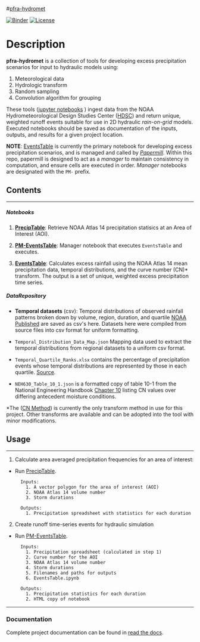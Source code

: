 #[pfra-hydromet](https://dewberry.github.io/pfra-hydromet/)

[![Binder](https://mybinder.org/badge_logo.svg)](https://mybinder.org/v2/gh/Dewberry/pfra-hydromet/master)
[![License](https://img.shields.io/badge/License-Apache%202.0-blue.svg)](https://opensource.org/licenses/Apache-2.0)

# Description

__pfra-hydromet__ is a collection of tools for developing excess precipitation scenarios
for input to hydraulic models using:
  1. Meteorological data
  2. Hydrologic transform
  3. Random sampling
  4. Convolution algorithm for  grouping

These tools ([jupyter notebooks](https://jupyter.org/) ) ingest data from the NOAA Hydrometeorological Design Studies Center ([HDSC](https://www.nws.noaa.gov/oh/hdsc/index.html)) and return unique, weighted runoff events suitable for use in 2D hydraulic *rain-on-grid* models. Executed notebooks should
be saved as documentation of the inputs, outputs, and results for a given project location.

__NOTE__: [EventsTable](EventsTable.ipynb) is currently the primary notebook for developing
excess precipitation scenarios, and is managed and called by [*Papermill*](https://pypi.org/project/papermill/).
Within this repo, papermill is designed to act as a *manager* to maintain consistency in computation,
and ensure cells are executed in order. *Manager* notebooks are designated with the `PM-` prefix.


## Contents

---

##### Notebooks

1. [__PrecipTable__](PrecipTable.ipynb): Retrieve NOAA Atlas 14 precipitation statisics
at an Area of Interest (AOI).

2. [__PM-EventsTable__](PM-EventsTable.ipynb): Manager notebook that executes `EventsTable` and executes.

3. [__EventsTable__](EventsTable.ipynb): Calculates excess rainfall using the NOAA Atlas 14 mean precipitation data, temporal distributions, and the curve number (CN)* transform. The output is a set of unique, weighted
excess precipitation time series.

##### DataRepository

 - __Temporal datasets__ (csv): Temporal distributions of observed rainfall patterns broken down by volume, region, duration, and quartile [NOAA Published](https://hdsc.nws.noaa.gov/hdsc/pfds/pfds_temporal.html) are saved as csv's here. Datasets here were compiled from source files into csv format for uniform formatting.

- `Temporal_Distribution_Data_Map.json` Mapping data used to extract the temporal distributions from
regional datasets to a uniform csv format.

- `Temporal_Quartile_Ranks.xlsx` contains the percentage of precipitation events whose temporal distributions are represented by those in each quartile. [Source](https://www.nws.noaa.gov/oh/hdsc/currentpf.html).

- `NEH630_Table_10_1.json` is a formatted copy of table 10-1 from the National Engineering
Handbook [Chapter 10](https://www.wcc.nrcs.usda.gov/ftpref/wntsc/H&H/NEHhydrology/ch10.pdf.) listing
CN values over differing antecedent moisture conditions.

*The ([CN Method](https://www.nrcs.usda.gov/Internet/FSE_DOCUMENTS/stelprdb1044171.pdf))
is currently the only transform method in use for this project. Other transforms are available
and can be adopted into the tool with minor modifications.


## Usage

---

1. Calculate area averaged precipitation frequencies for an area of interest:

  - Run [PrecipTable](PrecipTable.ipynb).

    ```
      Inputs:
        1. A vector polygon for the area of interest (AOI)
        2. NOAA Atlas 14 volume number
        3. Storm durations

      Outputs:
        1. Precipitation spreadsheet with statistics for each duration

    ```
2. Create runoff time-series events for hydraulic simulation

  - Run [PM-EventsTable](PM-EventsTable.ipynb).

    ```
      Inputs:
        1. Precipitation spreadsheet (calculated in step 1)
        2. Curve number for the AOI
        3. NOAA Atlas 14 volume number
        4. Storm durations
        5. Filenames and paths for outputs
        6. EventsTable.ipynb

      Outputs:
        1. Precipitation statistics for each duration
        2. HTML copy of notebook
    ```



---

### Documentation

Complete project documentation can be found in [read the docs](https://dewberry.github.io/pfra-hydromet/).
